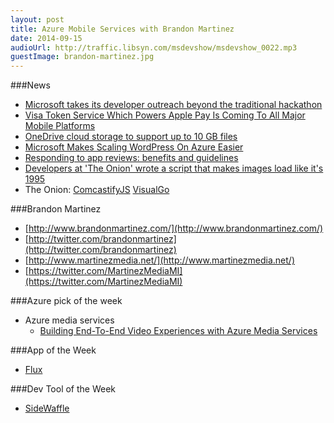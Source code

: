 ```yaml
---
layout: post
title: Azure Mobile Services with Brandon Martinez
date: 2014-09-15
audioUrl: http://traffic.libsyn.com/msdevshow/msdevshow_0022.mp3
guestImage: brandon-martinez.jpg
---
```


###News
 - [Microsoft takes its developer outreach beyond the traditional hackathon](http://www.zdnet.com/microsoft-takes-its-developer-outreach-beyond-the-traditional-hackathon-7000033577/)
 - [Visa Token Service Which Powers Apple Pay Is Coming To All Major Mobile Platforms](http://wmpoweruser.com/visa-token-service-which-powers-apple-pay-is-coming-to-all-major-mobile-platforms/)
 - [OneDrive cloud storage to support up to 10 GB files](http://www.zdnet.com/its-official-microsofts-onedrive-cloud-storage-to-support-up-to-10-gb-files-7000033546)
 - [Microsoft Makes Scaling WordPress On Azure Easier](http://techcrunch.com/2014/09/10/microsoft-makes-scaling-wordpress-on-azure-easier/)
 - [Responding to app reviews: benefits and guidelines](http://blogs.windows.com/buildingapps/2014/09/11/responding-to-app-reviews-benefits-and-guidelines/)
 - [Developers at 'The Onion' wrote a script that makes images load like it's 1995](http://www.theverge.com/2014/9/12/6141973/the-onion-developers-wrote-a-script-that-makes-images-load-like-its-1995)
  - The Onion: [ComcastifyJS](http://theonion.github.io/comcastifyjs/)
[VisualGo](http://www.comp.nus.edu.sg/~stevenha/visualization/index.html)

###Brandon Martinez
-   [http://www.brandonmartinez.com/](http://www.brandonmartinez.com/)
-   [http://twitter.com/brandonmartinez](http://twitter.com/brandonmartinez)
-   [http://www.martinezmedia.net/](http://www.martinezmedia.net/)
-   [https://twitter.com/MartinezMediaMI](https://twitter.com/MartinezMediaMI)

###Azure pick of the week
 - Azure media services
   - [Building End-To-End Video Experiences with Azure Media Services](http://channel9.msdn.com/Events/Build/2014/3-610)

###App of the Week
 - [Flux](https://justgetflux.com/)

###Dev Tool of the Week
 - [SideWaffle](http://sidewaffle.com/)


